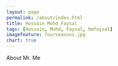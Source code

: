 ```yaml
---
layout: page
permalink: /about/index.html
title: Hossain Mohd Faysal
tags: [Hossain, Mohd, Faysal, hmfaysal]
imagefeature: fourseasons.jpg
chart: true
---
```

About Mr. Me
<!--  <figure> -->
<!--   <img src="{{ site.url }}/images/hossain-faysal.jpg" alt="Hossain Mohammad Faysal"> -->
<!--   <figcaption>Hossain Mohammad Faysal</figcaption> -->
<!-- </figure> -->

<!-- {% assign total_words = 0 %} -->
<!-- {% assign total_readtime = 0 %} -->
<!-- {% assign featuredcount = 0 %} -->
<!-- {% assign statuscount = 0 %} -->

<!-- {% for post in site.posts %} -->
<!--     {% assign post_words = post.content | strip_html | number_of_words %} -->
<!--     {% assign readtime = post_words | append: '.0' | divided_by:200 %} -->
<!--     {% assign total_words = total_words | plus: post_words %} -->
<!--     {% assign total_readtime = total_readtime | plus: readtime %} -->
<!--     {% if post.featured %} -->
<!--     {% assign featuredcount = featuredcount | plus: 1 %} -->
<!--     {% endif %} -->
<!-- {% endfor %} -->


<!-- My name is **Hossain Mohd. Faysal**, and this is my personal blog. It currently has {{ site.posts | size }} posts in {{ site.categories | size }} categories which combinedly have {{ total_words }} words, which will take an average reader ({{ site.wpm }} WPM) approximately <span class="time">{{ total_readtime }}</span> minutes to read. {% if featuredcount != 0 %}There are <a href="{{ site.url }}/featured">{{ featuredcount }} featured posts</a>, you should definitely check those out.{% endif %} The most recent post is {% for post in site.posts limit:1 %}{% if post.description %}<a href="{{ site.url }}{{ post.url }}" title="{{ post.description }}">"{{ post.title }}"</a>{% else %}<a href="{{ site.url }}{{ post.url }}" title="{{ post.description }}" title="Read more about {{ post.title }}">"{{ post.title }}"</a>{% endif %}{% endfor %} which was published on {% for post in site.posts limit:1 %}{% assign modifiedtime = post.modified | date: "%Y%m%d" %}{% assign posttime = post.date | date: "%Y%m%d" %}<time datetime="{{ post.date | date_to_xmlschema }}" class="post-time">{{ post.date | date: "%d %b %Y" }}</time>{% if post.modified %}{% if modifiedtime != posttime %} and last modified on <time datetime="{{ post.modified | date: "%Y-%m-%d" }}" itemprop="dateModified">{{ post.modified | date: "%d %b %Y" }}</time>{% endif %}{% endif %}{% endfor %}. The last commit was on {{ site.time | date: "%A, %d %b %Y" }} at {{ site.time | date: "%I:%M %p" }} [UTC](http://en.wikipedia.org/wiki/Coordinated_Universal_Time "Temps Universel Coordonné"). -->

<!-- I am an PhD candidate in *ESE* at the [SEAS](http://www.seas.upenn.edu/) at **UPENN**. I am licensed as a Professional Engineer (P.E) to practice in the states of Texas, Massachusetts and California. I double majored in EECS and Mathematics during my undergraduate life at [MIT](http://www.mit.edu/), and currently focusing on Electrical Engineering for my post-graduate studies. -->

<!-- *[ESE]: Electrical and Systems Engineering -->
<!-- *[SEAS]: School of Engineering and Applied Science -->
<!-- *[MIT]: Massachusetts Institute of Technology -->
<!-- *[EECS]: Electrical and Computer Engineering -->
<!-- *[UPENN]: University of Pennsylvania -->

<!-- <figure> -->
<!-- 	<img src="{{ site.url }}/images/Hossain-Mohd-Faysal.jpg" alt="Hossain Mohammad Faysal"> -->
<!-- 	<figcaption>At Bates Linear Accelerator Center</figcaption> -->
<!-- </figure> -->

<!-- I was born and brought up in Doha. Yes, its a desert peninsula, yes we have camels and falcons and all the other Middle Eastern traits/stereotypes you can think of. -->

<!-- <figure class="third"> -->
<!-- 	<a href="{{ site.url }}/images/about/1.jpg"><img src="{{ site.url }}/images/about/1-001.jpg"></a> -->
<!-- 	<a href="{{ site.url }}/images/about/2.jpg"><img src="{{ site.url }}/images/about/2-001.jpg"></a> -->
<!-- 	<a href="{{ site.url }}/images/about/3.jpg"><img src="{{ site.url }}/images/about/3-001.jpg"></a> -->
<!-- </figure> -->
<!-- <figure class="half"> -->
<!-- 	<a href="{{ site.url }}/images/about/4.jpg"><img src="{{ site.url }}/images/about/4-001.jpg"></a> -->
<!-- 	<a href="{{ site.url }}/images/about/5.jpg"><img src="{{ site.url }}/images/about/5-001.jpg"></a> -->
<!-- </figure> -->
<!-- <figure class="third"> -->
<!-- 	<a href="{{ site.url }}/images/about/6.jpg"><img src="{{ site.url }}/images/about/6-001.jpg"></a> -->
<!-- 	<a href="{{ site.url }}/images/about/7.jpg"><img src="{{ site.url }}/images/about/7-001.jpg"></a> -->
<!-- 	<a href="{{ site.url }}/images/about/8.jpg"><img src="{{ site.url }}/images/about/8-001.jpg"></a> -->
<!-- 	<figcaption>Doha at its full glory.</figcaption> -->
<!-- </figure> -->

<!-- At some point in the not-terribly-distant future, I hope to found a self-sustaining collective of clever people, for fun, profit(?), and the promotion of human life in the universe. This might wind up in Qatar, Bangladesh, Scandinavia, the Massachusetts Bay Area, the SF Bay Area, Japan, Germany, or the dustbin of overly idealistic plans. (Yes, I have a special bin for overly idealistic plans. In my district they can't be recycled with residential mixed paper.) The most challenging aspect of this concept is to curtail unproductive competition with other people who will inevitably have the same idea. (Some sort of cooperative federation...) I'm presently looking for people who might be interested in being a part of such an organization. -->

<!-- Anyways, for now I'm just working toward changing the face of Electrical Engineering forever. Not that I necessarily expect to succeed, but it's something to strive for, and it's a fun problem to work on. -->


<!-- Entrepreneur   -->
<!-- Designer   -->
<!-- ***Engineer***   -->
<!-- Inventor   -->

<!-- I -->
<!-- make -->
<!-- stuff. -->


<!-- *Beautiful, practical, meaningful stuff.* -->


<!-- I make what I love. -->

<!-- *I love what I do.* -->


<!-- But over the years, I noticed that somehow, along the way, software designed to help us be creative, actually made us less creative. That's because we believe our best ideas emerge when we use pencils and paper. -->
<!-- So I set out to build tools that work the way I do. -->


<!-- Tools for the creative space — the 53 centimeters that magically link head, heart, and hand. Tools as simple as pencil and paper. Tools so essential, I  really can't imagine work without them. -->


<!-- For -->
<!-- the makers,   -->
<!-- the creators,   -->
<!-- the discoverers,   -->
<!-- the original thinkers,   -->
<!-- ***This is the space to create.*** -->
